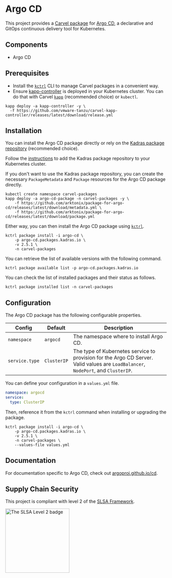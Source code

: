 # Argo CD

This project provides a [Carvel package](https://carvel.dev/kapp-controller/docs/latest/packaging) for [Argo CD](https://argoproj.github.io/cd), a declarative and GitOps continuous delivery tool for Kubernetes.

## Components

* Argo CD

## Prerequisites

* Install the [`kctrl`](https://carvel.dev/kapp-controller/docs/latest/install/#installing-kapp-controller-cli-kctrl) CLI to manage Carvel packages in a convenient way.
* Ensure [kapp-controller](https://carvel.dev/kapp-controller) is deployed in your Kubernetes cluster. You can do that with Carvel
[`kapp`](https://carvel.dev/kapp/docs/latest/install) (recommended choice) or `kubectl`.

```shell
kapp deploy -a kapp-controller -y \
  -f https://github.com/vmware-tanzu/carvel-kapp-controller/releases/latest/download/release.yml
```

## Installation

You can install the Argo CD package directly or rely on the [Kadras package repository](https://github.com/arktonix/carvel-packages)
(recommended choice).

Follow the [instructions](https://github.com/arktonix/carvel-packages) to add the Kadras package repository to your Kubernetes cluster.

If you don't want to use the Kadras package repository, you can create the necessary `PackageMetadata` and
`Package` resources for the Argo CD package directly.

```shell
kubectl create namespace carvel-packages
kapp deploy -a argo-cd-package -n carvel-packages -y \
    -f https://github.com/arktonix/package-for-argo-cd/releases/latest/download/metadata.yml \
    -f https://github.com/arktonix/package-for-argo-cd/releases/latest/download/package.yml
```

Either way, you can then install the Argo CD package using [`kctrl`](https://carvel.dev/kapp-controller/docs/latest/install/#installing-kapp-controller-cli-kctrl).

```shell
kctrl package install -i argo-cd \
    -p argo-cd.packages.kadras.io \
    -v 2.5.1 \
    -n carvel-packages
```

You can retrieve the list of available versions with the following command.

```shell
kctrl package available list -p argo-cd.packages.kadras.io
```

You can check the list of installed packages and their status as follows.

```shell
kctrl package installed list -n carvel-packages
```

## Configuration

The Argo CD package has the following configurable properties.

| Config | Default | Description |
|-------|-------------------|-------------|
| `namespace` | `argocd` | The namespace where to install Argo CD. |
| `service.type` | `ClusterIP` | The type of Kubernetes service to provision for the Argo CD Server. Valid values are `LoadBalancer`, `NodePort`, and `ClusterIP`. |

You can define your configuration in a `values.yml` file.

```yaml
namespace: argocd
service:
  type: ClusterIP
```

Then, reference it from the `kctrl` command when installing or upgrading the package.

```shell
kctrl package install -i argo-cd \
    -p argo-cd.packages.kadras.io \
    -v 2.5.1 \
    -n carvel-packages \
    --values-file values.yml
```

## Documentation

For documentation specific to Argo CD, check out [argoproj.github.io/cd](https://argoproj.github.io/cd).

## Supply Chain Security

This project is compliant with level 2 of the [SLSA Framework](https://slsa.dev).

<img src="https://slsa.dev/images/SLSA-Badge-full-level2.svg" alt="The SLSA Level 2 badge" width=200>
